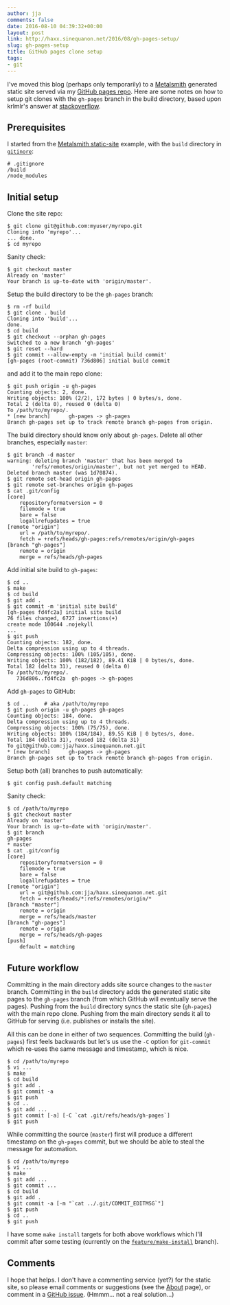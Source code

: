 ```yaml
---
author: jja
comments: false
date: 2016-08-10 04:39:32+00:00
layout: post
link: http://haxx.sinequanon.net/2016/08/gh-pages-setup/
slug: gh-pages-setup
title: GitHub pages clone setup
tags:
- git
---
```


I've moved this blog (perhaps only temporarily) to a
[Metalsmith](http://metalsmith.io/)
generated static site served via my
[GitHub pages repo](https://github.com/jja/haxx.sinequanon.net).
Here are some notes on how to setup git clones
with the `gh-pages` branch in the build directory,
based upon krlmlr's answer at
[stackoverflow](http://stackoverflow.com/questions/26120163/how-to-properly-commit-in-repository-with-github-pages-branch/29616287#29616287).

<!-- more -->

## Prerequisites

I started from the
[Metalsmith static-site](https://github.com/metalsmith/metalsmith/tree/master/examples/static-site)
example, with the `build` directory in
[`gitinore`](https://github.com/jja/haxx.sinequanon.net/blob/master/.gitignore):

    # .gitignore
    /build
    /node_modules

## Initial setup

Clone the site repo:

    $ git clone git@github.com:myuser/myrepo.git
    Cloning into 'myrepo'...
    ... done.
    $ cd myrepo

Sanity check:

    $ git checkout master
    Already on 'master'
    Your branch is up-to-date with 'origin/master'.

Setup the build directory to be the `gh-pages` branch:

    $ rm -rf build
    $ git clone . build
    Cloning into 'build'...
    done.
    $ cd build
    $ git checkout --orphan gh-pages
    Switched to a new branch 'gh-pages'
    $ git reset --hard
    $ git commit --allow-empty -m 'initial build commit'
    [gh-pages (root-commit) 736d806] initial build commit

and add it to the main repo clone:

    $ git push origin -u gh-pages
    Counting objects: 2, done.
    Writing objects: 100% (2/2), 172 bytes | 0 bytes/s, done.
    Total 2 (delta 0), reused 0 (delta 0)
    To /path/to/myrepo/.
    * [new branch]      gh-pages -> gh-pages
    Branch gh-pages set up to track remote branch gh-pages from origin.

The build directory should know only about `gh-pages`.
Delete all other branches, especially `master`:

    $ git branch -d master
    warning: deleting branch 'master' that has been merged to
            'refs/remotes/origin/master', but not yet merged to HEAD.
    Deleted branch master (was 1d70874).
    $ git remote set-head origin gh-pages
    $ git remote set-branches origin gh-pages
    $ cat .git/config
    [core]
	    repositoryformatversion = 0
	    filemode = true
	    bare = false
	    logallrefupdates = true
    [remote "origin"]
	    url = /path/to/myrepo/.
        fetch = +refs/heads/gh-pages:refs/remotes/origin/gh-pages
    [branch "gh-pages"]
	    remote = origin
	    merge = refs/heads/gh-pages

Add initial site build to `gh-pages`:

    $ cd ..
    $ make
    $ cd build
    $ git add .
    $ git commit -m 'initial site build'
    [gh-pages fd4fc2a] initial site build
    76 files changed, 6727 insertions(+)
    create mode 100644 .nojekyll
    ...
    $ git push
    Counting objects: 182, done.
    Delta compression using up to 4 threads.
    Compressing objects: 100% (105/105), done.
    Writing objects: 100% (182/182), 89.41 KiB | 0 bytes/s, done.
    Total 182 (delta 31), reused 0 (delta 0)
    To /path/to/myrepo/.
       736d806..fd4fc2a  gh-pages -> gh-pages

Add `gh-pages` to GitHub:

    $ cd ..     # aka /path/to/myrepo
    $ git push origin -u gh-pages gh-pages
    Counting objects: 184, done.
    Delta compression using up to 4 threads.
    Compressing objects: 100% (75/75), done.
    Writing objects: 100% (184/184), 89.55 KiB | 0 bytes/s, done.
    Total 184 (delta 31), reused 182 (delta 31)
    To git@github.com:jja/haxx.sinequanon.net.git
    * [new branch]      gh-pages -> gh-pages
    Branch gh-pages set up to track remote branch gh-pages from origin.

Setup both (all) branches to push automatically:

    $ git config push.default matching

Sanity check:

    $ cd /path/to/myrepo
    $ git checkout master
    Already on 'master'
    Your branch is up-to-date with 'origin/master'.
    $ git branch
    gh-pages
    * master
    $ cat .git/config
    [core]
	    repositoryformatversion = 0
	    filemode = true
	    bare = false
	    logallrefupdates = true
    [remote "origin"]
	    url = git@github.com:jja/haxx.sinequanon.net.git
	    fetch = +refs/heads/*:refs/remotes/origin/*
    [branch "master"]
	    remote = origin
	    merge = refs/heads/master
    [branch "gh-pages"]
	    remote = origin
	    merge = refs/heads/gh-pages
    [push]
	    default = matching

## Future workflow

Committing in the main directory adds site source changes
to the `master` branch.
Committing in the `build` directory adds the generated
static site pages to the `gh-pages` branch
(from which GitHub will eventually serve the pages).
Pushing from the `build` directory syncs the static site
(`gh-pages`) with the main repo clone.
Pushing from the main directory sends it all to GitHub
for serving (i.e. publishes or installs the site).

All this can be done in either of two sequences.
Committing the build (`gh-pages`) first feels backwards
but let's us use the `-C` option for `git-commit` which
re-uses the same message and timestamp, which is nice.

    $ cd /path/to/myrepo
    $ vi ...
    $ make
    $ cd build
    $ git add .
    $ git commit -a
    $ git push
    $ cd ..
    $ git add ...
    $ git commit [-a] [-C `cat .git/refs/heads/gh-pages`]
    $ git push

While committing the source (`master`) first will
produce a different timestamp on the `gh-pages` commit,
but we should be able to steal the message for automation.

    $ cd /path/to/myrepo
    $ vi ...
    $ make
    $ git add ...
    $ git commit ...
    $ cd build
    $ git add .
    $ git commit -a [-m "`cat ../.git/COMMIT_EDITMSG`"]
    $ git push
    $ cd ..
    $ git push

I have some `make install` targets for both above workflows
which I'll commit after some testing (currently on the
[`feature/make-install`](https://github.com/jja/haxx.sinequanon.net/tree/feature/make-install)
branch).

## Comments

I hope that helps.
I don't have a commenting service (yet?) for the static site,
so please email comments or suggestions
(see the [About](/about/) page), or comment in a
[GitHub issue](https://github.com/jja/haxx.sinequanon.net/issues/1).
(Hmmm... not a real solution...)

